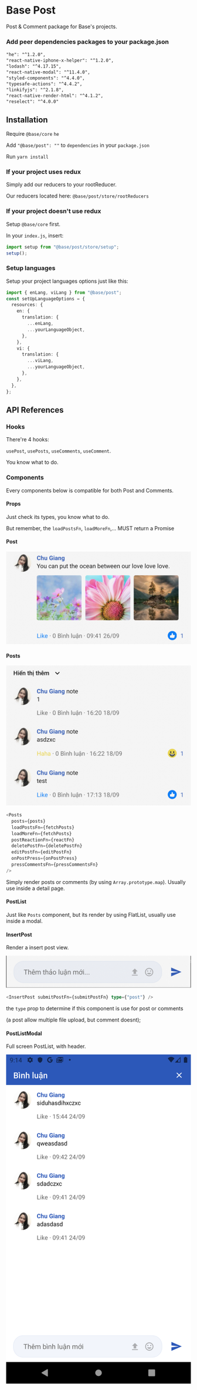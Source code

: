 # Base Post

Post & Comment package for Base's projects.

### Add peer dependencies packages to your package.json

    "he": "^1.2.0",
    "react-native-iphone-x-helper": "^1.2.0",
    "lodash": "^4.17.15",
    "react-native-modal": "^11.4.0",
    "styled-components": "^4.4.0",
    "typesafe-actions": "^4.4.2",
    "linkifyjs": "^2.1.8",
    "react-native-render-html": "^4.1.2",
    "reselect": "^4.0.0"

## Installation

Require `@base/core` `he`

Add `"@base/post": ""` to `dependencies` in your `package.json`

Run `yarn install`

### If your project uses redux

Simply add our reducers to your rootReducer.

Our reducers located here: `@base/post/store/rootReducers`

### If your project doesn't use redux

Setup `@base/core` first.

In your `index.js`, insert:

```typescript jsx
import setup from "@base/post/store/setup";
setup();
```

### Setup languages

Setup your project languages options just like this:

```typescript jsx
import { enLang, viLang } from "@base/post";
const setUpLanguageOptions = {
  resources: {
    en: {
      translation: {
        ...enLang,
        ...yourLanguageObject,
      },
    },
    vi: {
      translation: {
        ...viLang,
        ...yourLanguageObject,
      },
    },
  },
};
```

## API References

### Hooks

There're 4 hooks:

`usePost`, `usePosts`, `useComments`, `useComment`.

You know what to do.

### Components

Every components below is compatible for both Post and Comments.

#### **Props**

Just check its types, you know what to do.

But remember, the `loadPostsFn`, `loadMoreFn`,... MUST return a Promise

#### Post

![](./docs/post.png)

#### Posts

![](./docs/posts.png)

```typescript jsx
<Posts
  posts={posts}
  loadPostsFn={fetchPosts}
  loadMoreFn={fetchPosts}
  postReactionFn={reactFn}
  deletePostFn={deletePostFn}
  editPostFn={editPostFn}
  onPostPress={onPostPress}
  pressCommentsFn={pressCommentsFn}
/>
```

Simply render posts or comments (by using `Array.prototype.map`). Usually use inside a detail page.

#### PostList

Just like `Posts` component, but its render by using FlatList, usually use inside a modal.

#### InsertPost

Render a insert post view.

![](./docs/insert_post.png)

```typescript jsx
<InsertPost submitPostFn={submitPostFn} type={"post"} />
```

the `type` prop to determine if this component is use for post or comments

(a post allow multiple file upload, but comment doesnt);

#### PostListModal

Full screen PostList, with header.

![](./docs/post_list_modal.png)
